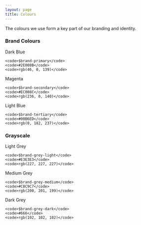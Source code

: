 ```yaml
---
layout: page
title: Colours
---
```


The colours we use form a key part of our branding and identity.

### Brand Colours

<div class="row text-center">
  <div class="col-xs-6 col-sm-3 cr-pattern-library-swatch cr-pattern-library-swatch--primary">
    <div class="cr-pattern-library-swatch__colour">Dark Blue</div>

    <code>$brand-primary</code>
    <code>#2E008B</code>
    <code>rgb(46, 0, 139)</code>
  </div>

  <div class="col-xs-6 col-sm-3 cr-pattern-library-swatch cr-pattern-library-swatch--secondary">
    <div class="cr-pattern-library-swatch__colour">Magenta</div>

    <code>$brand-secondary</code>
    <code>#EC008C</code>
    <code>rgb(236, 0, 140)</code>
  </div>

  <div class="col-xs-6 col-sm-3 cr-pattern-library-swatch cr-pattern-library-swatch--tertiary">
    <div class="cr-pattern-library-swatch__colour">Light Blue</div>

    <code>$brand-tertiary</code>
    <code>#00B6ED</code>
    <code>rgb(0, 182, 237)</code>
  </div>
</div>

### Grayscale

<div class="row text-center">
  <div class="col-xs-6 col-sm-3 cr-pattern-library-swatch cr-pattern-library-swatch--grey-light">
    <div class="cr-pattern-library-swatch__colour">Light Grey</div>

    <code>$brand-grey-light</code>
    <code>#E3E3E3</code>
    <code>rgb(227, 227, 227)</code>
  </div>

  <div class="col-xs-6 col-sm-3 cr-pattern-library-swatch cr-pattern-library-swatch--grey-medium">
    <div class="cr-pattern-library-swatch__colour">Medium Grey</div>

    <code>$brand-grey-medium</code>
    <code>#C8C9C7</code>
    <code>rgb(200, 201, 199)</code>
  </div>

  <div class="col-xs-6 col-sm-3 cr-pattern-library-swatch cr-pattern-library-swatch--grey-dark">
    <div class="cr-pattern-library-swatch__colour">Dark Grey</div>

    <code>$brand-grey-dark</code>
    <code>#666</code>
    <code>rgb(102, 102, 102)</code>
  </div>
</div>

